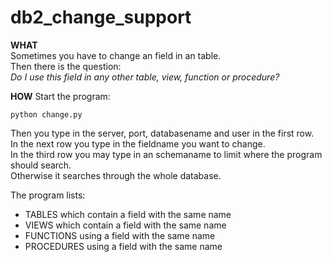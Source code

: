 # db2_change_support

**WHAT**   
Sometimes you have to change an field in an table.   
Then there is the question:   
*Do I use this field in any other table, view, function or procedure?*   

**HOW**
Start the program:   
```
python change.py
```
Then you type in the server, port, databasename and user in the first row.   
In the next row you type in the fieldname you want to change.   
In the third row you may type in an schemaname to limit where the program should search.   
Otherwise it searches through the whole database.   

The program lists:   
- TABLES which contain a field with the same name   
- VIEWS which contain a field with the same name   
- FUNCTIONS using a field with the same name   
- PROCEDURES using a field with the same name   

